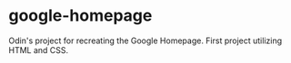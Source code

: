 # google-homepage
Odin's project for recreating the Google Homepage.
First project utilizing HTML and CSS.

